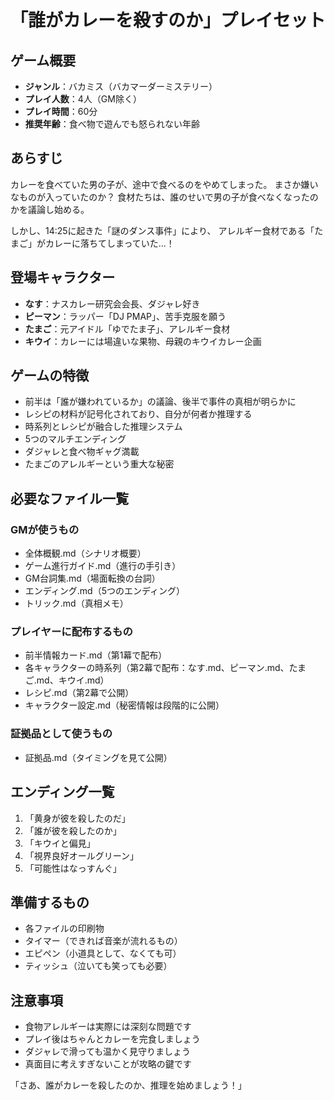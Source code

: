 # 「誰がカレーを殺すのか」プレイセット

## ゲーム概要
- **ジャンル**：バカミス（バカマーダーミステリー）
- **プレイ人数**：4人（GM除く）
- **プレイ時間**：60分
- **推奨年齢**：食べ物で遊んでも怒られない年齢

## あらすじ
カレーを食べていた男の子が、途中で食べるのをやめてしまった。
まさか嫌いなものが入っていたのか？
食材たちは、誰のせいで男の子が食べなくなったのかを議論し始める。

しかし、14:25に起きた「謎のダンス事件」により、
アレルギー食材である「たまご」がカレーに落ちてしまっていた...！

## 登場キャラクター
- **なす**：ナスカレー研究会会長、ダジャレ好き
- **ピーマン**：ラッパー「DJ PMAP」、苦手克服を願う
- **たまご**：元アイドル「ゆでたま子」、アレルギー食材
- **キウイ**：カレーには場違いな果物、母親のキウイカレー企画

## ゲームの特徴
- 前半は「誰が嫌われているか」の議論、後半で事件の真相が明らかに
- レシピの材料が記号化されており、自分が何者か推理する
- 時系列とレシピが融合した推理システム
- 5つのマルチエンディング
- ダジャレと食べ物ギャグ満載
- たまごのアレルギーという重大な秘密

## 必要なファイル一覧
### GMが使うもの
- 全体概観.md（シナリオ概要）
- ゲーム進行ガイド.md（進行の手引き）
- GM台詞集.md（場面転換の台詞）
- エンディング.md（5つのエンディング）
- トリック.md（真相メモ）

### プレイヤーに配布するもの
- 前半情報カード.md（第1幕で配布）
- 各キャラクターの時系列（第2幕で配布：なす.md、ピーマン.md、たまご.md、キウイ.md）
- レシピ.md（第2幕で公開）
- キャラクター設定.md（秘密情報は段階的に公開）

### 証拠品として使うもの
- 証拠品.md（タイミングを見て公開）

## エンディング一覧
1. 「黄身が彼を殺したのだ」
2. 「誰が彼を殺したのか」
3. 「キウイと偏見」
4. 「視界良好オールグリーン」
5. 「可能性はなっすんぐ」

## 準備するもの
- 各ファイルの印刷物
- タイマー（できれば音楽が流れるもの）
- エピペン（小道具として、なくても可）
- ティッシュ（泣いても笑っても必要）

## 注意事項
- 食物アレルギーは実際には深刻な問題です
- プレイ後はちゃんとカレーを完食しましょう
- ダジャレで滑っても温かく見守りましょう
- 真面目に考えすぎないことが攻略の鍵です

「さあ、誰がカレーを殺したのか、推理を始めましょう！」 